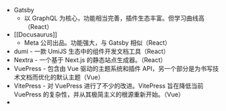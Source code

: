 - Gatsby
	- 以 GraphQL 为核心，功能相当完善，插件生态丰富。但学习曲线高（React）
- [[Docusaurus]]
	- Meta 公司出品。功能强大，与 Gatsby 相似（React）
- dumi - 一款 UmiJS 生态中的组件开发文档工具（React）
- Nextra - 一个基于 Next.js 的静态站点生成器。（React）
- VuePress - 包含由 Vue 驱动的主题系统和插件 API，另一个部分是为书写技术文档而优化的默认主题（Vue）
- VitePress - 对 VuePress 进行了不少的改进。VitePress 旨在降低当前 VuePress 的复杂性，并从其极简主义的根源重新开始。（Vue）
-